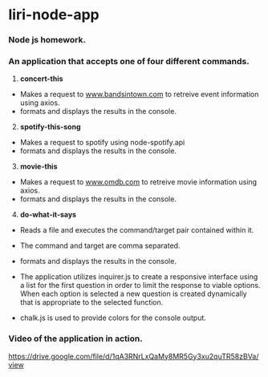 # liri-node-app
### Node js homework.

### An application that accepts one of four different commands.
1. **concert-this**
 * Makes a request to www.bandsintown.com to retreive event information using axios.
 * formats and displays the results in the console.
2. **spotify-this-song**
 * Makes a request to spotify using node-spotify.api
 * formats and displays the results in the console.
3. **movie-this**
 * Makes a request to www.omdb.com to retreive movie information using axios.
 * formats and displays the results in the console.
4. **do-what-it-says**
 * Reads a file and executes the command/target pair contained within it.
 * The command and target are comma separated.
 * formats and displays the results in the console.

* The application utilizes inquirer.js to create a responsive interface using a list for the first question in order to limit the response to viable options. When each option is selected a new question is created dynamically that is appropriate to the selected function.
* chalk.js is used to provide colors for the console output.

### Video of the application in action.
https://drive.google.com/file/d/1qA3RNrLxQaMy8MR5Gy3xu2quTR58zBVa/view
